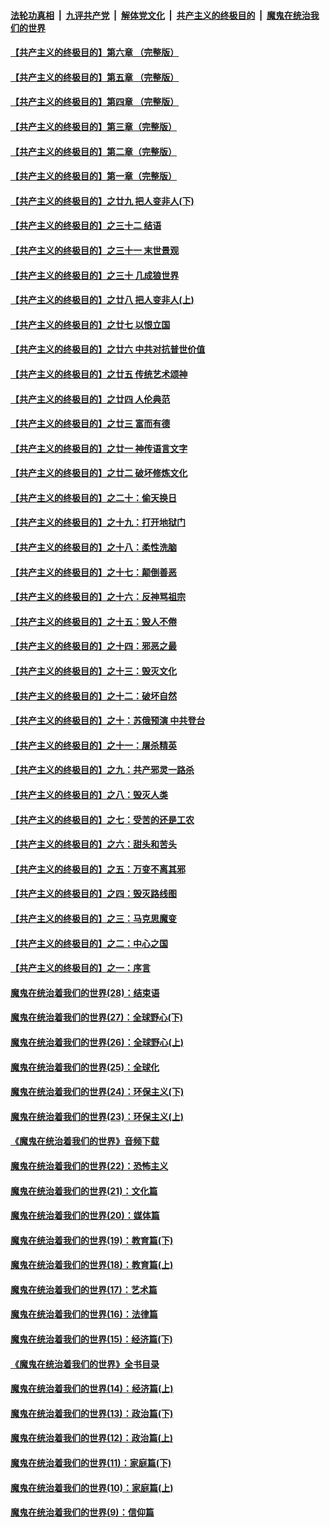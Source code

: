 ####  [法轮功真相](../../../../basic/blob/master/README.md?t=06030101) &nbsp;|&nbsp; [九评共产党](../../../../9ping.md/blob/master/README.md?t=06030101) &nbsp;|&nbsp; [解体党文化](../../../../jtdwh.md/blob/master/README.md?t=06030101)  &nbsp;|&nbsp; [共产主义的终极目的](../../../../gczydzjmd.md/blob/master/README.md?t=06030101) &nbsp;|&nbsp; [魔鬼在统治我们的世界](../../../../mgztzwmdsj.md/blob/master/README.md?t=06030101) 

#### [【共产主义的终极目的】第六章 （完整版）](../pages/nsc422/n11428913.md?t=06030101) 

#### [【共产主义的终极目的】第五章 （完整版）](../pages/nsc422/n11428912.md?t=06030101) 

#### [【共产主义的终极目的】第四章 （完整版）](../pages/nsc422/n11428907.md?t=06030101) 

#### [【共产主义的终极目的】第三章（完整版）](../pages/nsc422/n11428848.md?t=06030101) 

#### [【共产主义的终极目的】第二章（完整版）](../pages/nsc422/n11428831.md?t=06030101) 

#### [【共产主义的终极目的】第一章（完整版）](../pages/nsc422/n11417651.md?t=06030101) 

#### [【共产主义的终极目的】之廿九 把人变非人(下)](../pages/nsc422/n11344140.md?t=06030101) 

#### [【共产主义的终极目的】之三十二 结语](../pages/nsc422/n11360535.md?t=06030101) 

#### [【共产主义的终极目的】之三十一 末世景观](../pages/nsc422/n11351129.md?t=06030101) 

#### [【共产主义的终极目的】之三十 几成狼世界](../pages/nsc422/n11348280.md?t=06030101) 

#### [【共产主义的终极目的】之廿八 把人变非人(上)](../pages/nsc422/n11340492.md?t=06030101) 

#### [【共产主义的终极目的】之廿七 以恨立国](../pages/nsc422/n11336944.md?t=06030101) 

#### [【共产主义的终极目的】之廿六 中共对抗普世价值](../pages/nsc422/n11324785.md?t=06030101) 

#### [【共产主义的终极目的】之廿五 传统艺术颂神](../pages/nsc422/n11296396.md?t=06030101) 

#### [【共产主义的终极目的】之廿四 人伦典范](../pages/nsc422/n11296397.md?t=06030101) 

#### [【共产主义的终极目的】之廿三 富而有德](../pages/nsc422/n11283598.md?t=06030101) 

#### [【共产主义的终极目的】之廿一 神传语言文字](../pages/nsc422/n11263265.md?t=06030101) 

#### [【共产主义的终极目的】之廿二 破坏修炼文化](../pages/nsc422/n11245728.md?t=06030101) 

#### [【共产主义的终极目的】之二十：偷天换日](../pages/nsc422/n11238846.md?t=06030101) 

#### [【共产主义的终极目的】之十九：打开地狱门](../pages/nsc422/n11206376.md?t=06030101) 

#### [【共产主义的终极目的】之十八：柔性洗脑](../pages/nsc422/n11199994.md?t=06030101) 

#### [【共产主义的终极目的】之十七：颠倒善恶](../pages/nsc422/n11179782.md?t=06030101) 

#### [【共产主义的终极目的】之十六：反神骂祖宗](../pages/nsc422/n11166798.md?t=06030101) 

#### [【共产主义的终极目的】之十五：毁人不倦](../pages/nsc422/n11166792.md?t=06030101) 

#### [【共产主义的终极目的】之十四：邪恶之最](../pages/nsc422/n11150249.md?t=06030101) 

#### [【共产主义的终极目的】之十三：毁灭文化](../pages/nsc422/n11135227.md?t=06030101) 

#### [【共产主义的终极目的】之十二：破坏自然](../pages/nsc422/n11135214.md?t=06030101) 

#### [【共产主义的终极目的】之十：苏俄预演 中共登台](../pages/nsc422/n11118424.md?t=06030101) 

#### [【共产主义的终极目的】之十一：屠杀精英](../pages/nsc422/n11118442.md?t=06030101) 

#### [【共产主义的终极目的】之九：共产邪灵一路杀](../pages/nsc422/n11114139.md?t=06030101) 

#### [【共产主义的终极目的】之八：毁灭人类](../pages/nsc422/n11108503.md?t=06030101) 

#### [【共产主义的终极目的】之七：受苦的还是工农](../pages/nsc422/n11101809.md?t=06030101) 

#### [【共产主义的终极目的】之六：甜头和苦头](../pages/nsc422/n11096971.md?t=06030101) 

#### [【共产主义的终极目的】之五：万变不离其邪](../pages/nsc422/n11091285.md?t=06030101) 

#### [【共产主义的终极目的】之四：毁灭路线图](../pages/nsc422/n11086284.md?t=06030101) 

#### [【共产主义的终极目的】之三：马克思魔变](../pages/nsc422/n11061941.md?t=06030101) 

#### [【共产主义的终极目的】之二：中心之国](../pages/nsc422/n11047728.md?t=06030101) 

#### [【共产主义的终极目的】之一：序言](../pages/nsc422/n11086077.md?t=06030101) 

#### [魔鬼在统治着我们的世界(28)：结束语](../pages/nsc422/n10936246.md?t=06030101) 

#### [魔鬼在统治着我们的世界(27)：全球野心(下)](../pages/nsc422/n10928319.md?t=06030101) 

#### [魔鬼在统治着我们的世界(26)：全球野心(上)](../pages/nsc422/n10900318.md?t=06030101) 

#### [魔鬼在统治着我们的世界(25)：全球化](../pages/nsc422/n10788205.md?t=06030101) 

#### [魔鬼在统治着我们的世界(24)：环保主义(下)](../pages/nsc422/n10695307.md?t=06030101) 

#### [魔鬼在统治着我们的世界(23)：环保主义(上)](../pages/nsc422/n10688613.md?t=06030101) 

#### [《魔鬼在统治着我们的世界》音频下载](../pages/nsc422/n10635553.md?t=06030101) 

#### [魔鬼在统治着我们的世界(22)：恐怖主义](../pages/nsc422/n10614727.md?t=06030101) 

#### [魔鬼在统治着我们的世界(21)：文化篇](../pages/nsc422/n10597706.md?t=06030101) 

#### [魔鬼在统治着我们的世界(20)：媒体篇](../pages/nsc422/n10586579.md?t=06030101) 

#### [魔鬼在统治着我们的世界(19)：教育篇(下)](../pages/nsc422/n10564808.md?t=06030101) 

#### [魔鬼在统治着我们的世界(18)：教育篇(上)](../pages/nsc422/n10526970.md?t=06030101) 

#### [魔鬼在统治着我们的世界(17)：艺术篇](../pages/nsc422/n10499093.md?t=06030101) 

#### [魔鬼在统治着我们的世界(16)：法律篇](../pages/nsc422/n10485969.md?t=06030101) 

#### [魔鬼在统治着我们的世界(15)：经济篇(下)](../pages/nsc422/n10469975.md?t=06030101) 

#### [《魔鬼在统治着我们的世界》全书目录](../pages/nsc422/n10464261.md?t=06030101) 

#### [魔鬼在统治着我们的世界(14)：经济篇(上)](../pages/nsc422/n10457370.md?t=06030101) 

#### [魔鬼在统治着我们的世界(13)：政治篇(下)](../pages/nsc422/n10448270.md?t=06030101) 

#### [魔鬼在统治着我们的世界(12)：政治篇(上)](../pages/nsc422/n10444576.md?t=06030101) 

#### [魔鬼在统治着我们的世界(11)：家庭篇(下)](../pages/nsc422/n10440961.md?t=06030101) 

#### [魔鬼在统治着我们的世界(10)：家庭篇(上)](../pages/nsc422/n10435448.md?t=06030101) 

#### [魔鬼在统治着我们的世界(9)：信仰篇](../pages/nsc422/n10432159.md?t=06030101) 

